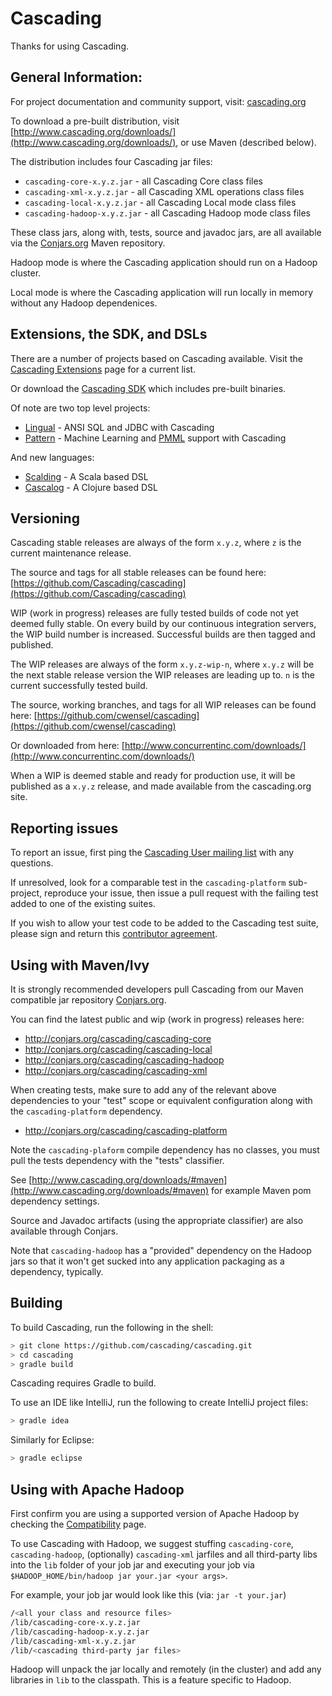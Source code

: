 # Cascading

Thanks for using Cascading.

## General Information:

For project documentation and community support, visit: [cascading.org](http://cascading.org/)

To download a pre-built distribution, visit [http://www.cascading.org/downloads/](http://www.cascading.org/downloads/),
or use Maven (described below).

The distribution includes four Cascading jar files:

* `cascading-core-x.y.z.jar`     - all Cascading Core class files
* `cascading-xml-x.y.z.jar`      - all Cascading XML operations class files
* `cascading-local-x.y.z.jar`    - all Cascading Local mode class files
* `cascading-hadoop-x.y.z.jar`   - all Cascading Hadoop mode class files

These class jars, along with, tests, source and javadoc jars, are all available via the
[Conjars.org](http://conjars.org) Maven repository.

Hadoop mode is where the Cascading application should run on a Hadoop cluster.

Local mode is where the Cascading application will run locally in memory without any Hadoop dependenices.

## Extensions, the SDK, and DSLs

There are a number of projects based on Cascading available. Visit the
[Cascading Extensions](http://www.cascading.org/extensions/) page for a current list.

Or download the [Cascading SDK](http://www.cascading.org/sdk/) which includes pre-built binaries.

Of note are two top level projects:

* [Lingual](http://www.cascading.org/lingual/) - ANSI SQL and JDBC with Cascading
* [Pattern](http://www.cascading.org/pattern/) - Machine Learning and [PMML](http://en.wikipedia.org/wiki/Predictive_Model_Markup_Language) support with Cascading

And new languages:

* [Scalding](https://github.com/twitter/scalding) - A Scala based DSL
* [Cascalog](http://cascalog.org) - A Clojure based DSL

## Versioning

Cascading stable releases are always of the form `x.y.z`, where `z` is the current maintenance release.

The source and tags for all stable releases can be found here:
[https://github.com/Cascading/cascading](https://github.com/Cascading/cascading)

WIP (work in progress) releases are fully tested builds of code not yet deemed fully stable. On every build by our
continuous integration servers, the WIP build number is increased. Successful builds are then tagged and published.

The WIP releases are always of the form `x.y.z-wip-n`, where `x.y.z` will be the next stable release version the WIP
releases are leading up to. `n` is the current successfully tested build.

The source, working branches, and tags for all WIP releases can be found here:
[https://github.com/cwensel/cascading](https://github.com/cwensel/cascading)

Or downloaded from here:
[http://www.concurrentinc.com/downloads/](http://www.concurrentinc.com/downloads/)

When a WIP is deemed stable and ready for production use, it will be published as a `x.y.z` release, and made
available from the cascading.org site.

## Reporting issues

To report an issue, first ping the [Cascading User mailing list](http://www.cascading.org/support/) with any questions.

If unresolved, look for a comparable test in the `cascading-platform` sub-project, reproduce your issue, then issue
a pull request with the failing test added to one of the existing suites.

If you wish to allow your test code to be added to the Cascading test suite, please sign and return this
[contributor agreement](http://files.concurrentinc.com/agreements/Concurrent_Contributor_Agreement.doc).

## Using with Maven/Ivy

It is strongly recommended developers pull Cascading from our Maven compatible jar repository
[Conjars.org](http://conjars.org).

You can find the latest public and wip (work in progress) releases here:

*  http://conjars.org/cascading/cascading-core
*  http://conjars.org/cascading/cascading-local
*  http://conjars.org/cascading/cascading-hadoop
*  http://conjars.org/cascading/cascading-xml

When creating tests, make sure to add any of the relevant above dependencies to your "test" scope or equivalent
configuration along with the `cascading-platform` dependency.

*  http://conjars.org/cascading/cascading-platform

Note the `cascading-plaform` compile dependency has no classes, you must pull the tests dependency with the
"tests" classifier.

See [http://www.cascading.org/downloads/#maven](http://www.cascading.org/downloads/#maven) for example Maven pom
dependency settings.

Source and Javadoc artifacts (using the appropriate classifier) are also available through Conjars.

Note that `cascading-hadoop` has a "provided" dependency on the Hadoop jars so that it won't get sucked into any
application packaging as a dependency, typically.

## Building

To build Cascading, run the following in the shell:

```bash
> git clone https://github.com/cascading/cascading.git
> cd cascading
> gradle build
```

Cascading requires Gradle to build.

To use an IDE like IntelliJ, run the following to create IntelliJ project files:

```bash
> gradle idea
```

Similarly for Eclipse:

```bash
> gradle eclipse
```

## Using with Apache Hadoop

First confirm you are using a supported version of Apache Hadoop by checking the
[Compatibility](http://www.cascading.org/support/compatibility/) page.

To use Cascading with Hadoop, we suggest stuffing `cascading-core`, `cascading-hadoop`, (optionally) `cascading-xml`
jarfiles and all third-party libs into the `lib` folder of your job jar and executing your job via
`$HADOOP_HOME/bin/hadoop jar your.jar <your args>`.

For example, your job jar would look like this (via: `jar -t your.jar`)

```bash
/<all your class and resource files>
/lib/cascading-core-x.y.z.jar
/lib/cascading-hadoop-x.y.z.jar
/lib/cascading-xml-x.y.z.jar
/lib/<cascading third-party jar files>
```

Hadoop will unpack the jar locally and remotely (in the cluster) and add any libraries in `lib` to the classpath. This
is a feature specific to Hadoop.
